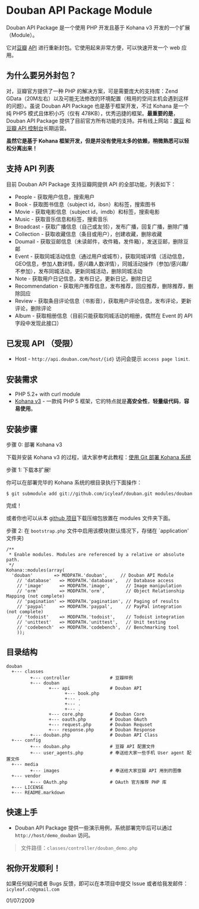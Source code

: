 # Douban API Package Module

Douban API Package 是一个使用 PHP 开发且基于 Kohana v3 开发的一个扩展（Module）。

它对[豆瓣](http://www.douban.com/) [API](http://www.douban.com/service/apidoc/) 进行重新封包。它使用起来非常方便，可以快速开发一个 web 应用。

## 为什么要另外封包？

对，豆瓣官方提供了一种 PHP 的解决方案，可是需要庞大的支持库：Zend GData（20M左右）以及可能无法修改的环境配置（租用的空间主机会遇到这样的问题）。虽说 Douban API Package 也是基于框架开发，不过 Kohana 是一个纯 PHP5 模式且体积小巧（仅有 478KB），优秀迅捷的框架。**最重要的是**，Douban API Package 提供了目前官方所有功能的支持。并有线上网站：[魔豆](http://modou.us/) 和[豆瓣 API 控制台](http://modou.us/console)长期运营。

**虽然它是基于 Kohana 框架开发，但是并没有使用太多的依赖，稍微熟悉可以轻松分离出来！**


## 支持 API 列表

目前 Douban API Package 支持豆瓣网提供 API 的全部功能，列表如下：

* People - 获取用户信息，搜索用户
* Book - 获取图书信息（subject id，ibsn）和标签，搜索图书
* Movie - 获取电影信息（subject id，imdb）和标签，搜索电影
* Music - 获取音乐信息和标签，搜索音乐
* Broadcast - 获取广播信息（自己或友邻），发布广播，回复广播，删除广播
* Collection - 获取收藏信息（条目或用户），创建收藏，删除收藏
* Doumail - 获取豆邮信息（未读邮件，收件箱，发件箱），发送豆邮，删除豆邮
* Event - 获取同城活动信息（通过用户或城市），获取同城详情（活动信息，GEO信息，参加人数详情，感兴趣人数详情），同城活动操作（参加/感兴趣/不参加），发布同城活动，更新同城活动，删除同城活动
* Note - 获取用户日记信息，发布日记，更新日记，删除日记
* Recommendation - 获取用户推荐信息，发布推荐，回应推荐，删除推荐，删除回应
* Review - 获取条目评论信息（书影音），获取用户评论信息，发布评论，更新评论，删除评论
* Album - 获取相册信息（目前只能获取同城活动的相册，偶然在 Event 的 API 字段中发现此接口）

## 已发现 API （受限）

* Host - `http://api.douban.com/host/{id}` 访问会提示 `access page limit`.


## 安装需求

* PHP 5.2+ with curl module
* [Kohana v3](http://github.com/kohana/kohana) - 一款纯 PHP 5 框架，它的特点就是**高安全性**，**轻量级代码**，**容易使用**。 

## 安装步骤

步骤 0: 部署 Kohana v3

下载并安装 Kohana v3 的过程，请大家参考此教程：[使用 Git 部署 Kohana 系统](http://kohanaphp.cn/guide/tutorials.git)

步骤 1: 下载本扩展!

你可以在部署完毕的 Kohana 系统的根目录执行下面操作：

	$ git submodule add git://github.com/icyleaf/douban.git modules/douban
	
完成！

或者你也可以从本 [github 项目](http://github.com/icyleaf/douban)下载压缩包放置在 modules 文件夹下面。

步骤 2: 在 `bootstrap.php` 文件中启用该模块(默认情况下，存储在 `application' 文件夹)

	/**
	 * Enable modules. Modules are referenced by a relative or absolute path.
	 */
	Kohana::modules(array(
	  'douban'        => MODPATH.'douban',     // Douban API Module
		// 'database'   => MODPATH.'database',   // Database access
		// 'image'      => MODPATH.'image',      // Image manipulation
		// 'orm'        => MODPATH.'orm',        // Object Relationship Mapping (not complete)
		// 'pagination' => MODPATH.'pagination', // Paging of results
		// 'paypal'     => MODPATH.'paypal',     // PayPal integration (not complete)
		// 'todoist'    => MODPATH.'todoist',    // Todoist integration
		// 'unittest'   => MODPATH.'unittest',   // Unit testing
		// 'codebench'  => MODPATH.'codebench',  // Benchmarking tool
		));

## 目录结构
	
	douban
	  +--- classes
	         +--- controller               # 豆瓣样例
	         +--- douban
		            +--- api               # Douban API
						  +--- book.php
						  +--- .
						  +--- .
						  +--- .
					+--- core.php          # Douban Core
					+--- oauth.php         # Douban OAuth
					+--- request.php       # Douban Requset 
					+--- response.php      # Douban Response
	         +--- douban.php               # Douban API Class
	  +--- config
	         +--- douban.php               # 豆瓣 API 配置文件
			 +--- user_agents.php          # 奉送给大家一些手机 User agent 配置文件
	  +--- media
	         +--- images                   # 奉送给大家豆瓣 API 用到的图像		
	  +--- vendor
	         +--- OAuth.php                # OAuth 官方推荐 PHP 库
	  +--- LICENSE
	  +--- README.markdown
	
## 快速上手

* Douban API Package 提供一些演示用例，系统部署完毕后可以通过 `http://host/demo_douban` 访问。 

> 文件路径：`classes/controller/douban_demo.php`


## 祝你开发顺利！

如果任何疑问或者 Bugs 反馈，即可以在本项目中提交 Issue 或者给我发邮件：`icyleaf.cn@gmail.com`

01/07/2009